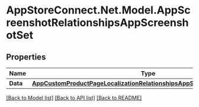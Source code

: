 # AppStoreConnect.Net.Model.AppScreenshotRelationshipsAppScreenshotSet

## Properties

Name | Type | Description | Notes
------------ | ------------- | ------------- | -------------
**Data** | [**AppCustomProductPageLocalizationRelationshipsAppScreenshotSetsDataInner**](AppCustomProductPageLocalizationRelationshipsAppScreenshotSetsDataInner.md) |  | [optional] 

[[Back to Model list]](../README.md#documentation-for-models) [[Back to API list]](../README.md#documentation-for-api-endpoints) [[Back to README]](../README.md)

